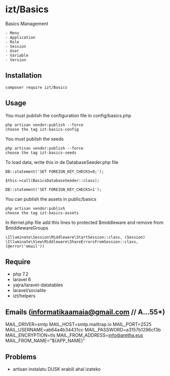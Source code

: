 # izt/Basics

Basics Management

    - Menu
    - Application    
    - Role
    - Session
    - User
    - Variable
    - Version
    
## Installation

```
composer require izt/Basics
```

## Usage

You must publish the configuration file in config/basics.php

```
php artisan vendor:publish --force   
choose the tag izt-basics-config
```

You must publish the seeds
```
php artisan vendor:publish --force    
choose the tag izt-basics-seeds
```
To load data, write this in de DatabaseSeeder.php file
```
DB::statement('SET FOREIGN_KEY_CHECKS=0;');

$this->call(BasicsDatabaseSeeder::class);

DB::statement('SET FOREIGN_KEY_CHECKS=1');

```     
You can publish the assets in public/basics
```
php artisan vendor:publish   
choose the tag izt-basics-assets
```

In Kernel.php file add this lines to protected $middleware and remove from $middlewareGroups

```
\Illuminate\Session\Middleware\StartSession::class, (Session)
\Illuminate\View\Middleware\ShareErrorsFromSession::class, (@error('email'))
```

## Require

- php 7.2
- laravel 6
- yajra/laravel-datatables
- laravel/socialite
- izt/helpers

## Emails (informatikaamaia@gmail.com // A...55*)

MAIL_DRIVER=smtp
MAIL_HOST=smtp.mailtrap.io
MAIL_PORT=2525
MAIL_USERNAME=ab64a4b34431cc
MAIL_PASSWORD=a3157b1296cf3b
MAIL_ENCRYPTION=tls
MAIL_FROM_ADDRESS=info@aretha.eus
MAIL_FROM_NAME="${APP_NAME}"

## Problems
 
- artisan instalatu DUSK erabili ahal izateko    
